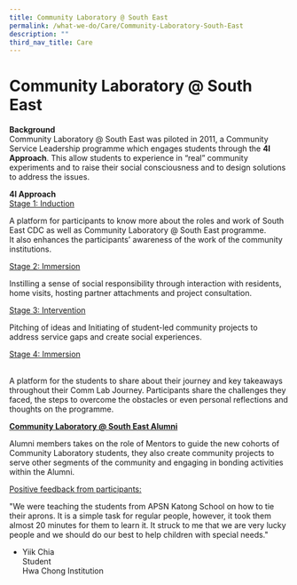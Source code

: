 ```yaml
---
title: Community Laboratory @ South East
permalink: /what-we-do/Care/Community-Laboratory-South-East
description: ""
third_nav_title: Care
---
```

Community Laboratory @ South East
=================================

**Background**  
Community Laboratory @ South East was piloted in 2011, a Community Service Leadership programme which engages students through the **4I Approach**. This allow students to experience in “real” community experiments and to raise their social consciousness and to design solutions to address the issues.  
  
  
**4I Approach**  
 <U> Stage 1: Induction </u></p>A platform for participants to know more about the roles and work of South East CDC as well as Community Laboratory @ South East programme.  
It also enhances the participants’ awareness of the work of the community institutions. 

<u> Stage 2: Immersion  </u></p>
Instilling a sense of social responsibility through interaction with residents, home visits, hosting partner attachments and project consultation.  
  
<u>Stage 3: Intervention </u></p>
Pitching of ideas and Initiating of student-led community projects to address service gaps and create social experiences.  
  
<u>Stage 4: Immersion </u></p>  
A platform for the students to share about their journey and key takeaways throughout their Comm Lab Journey. Participants share the challenges they faced, the steps to overcome the obstacles or even personal reflections and thoughts on the programme.  

<u>**Community Laboratory @ South East Alumni**</u></p>
Alumni members takes on the role of Mentors to guide the new cohorts of Community Laboratory students, they also create community projects to serve other segments of the community and engaging in bonding activities within the Alumni.  
  
  
<u>Positive feedback from participants:  </u></p>
"We were teaching the students from APSN Katong School on how to tie their aprons. It is a simple task for regular people, however, it took them almost 20 minutes for them to learn it. It struck to me that we are very lucky people and we should do our best to help children with special needs."  
- Yiik Chia  
Student  
Hwa Chong Institution